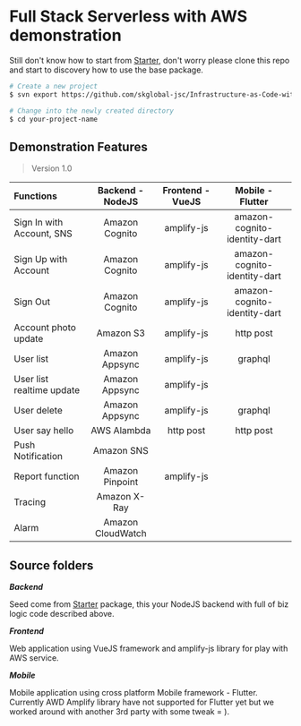 # Full Stack Serverless with AWS demonstration

Still don't know how to start from [Starter](https://github.com/skglobal-jsc/Infrastructure-as-Code-with-AWS/tree/master/starter), don't worry please clone this repo and start to discovery how to use the base package.

```sh
# Create a new project
$ svn export https://github.com/skglobal-jsc/Infrastructure-as-Code-with-AWS/trunk/exmple your-project-name

# Change into the newly created directory
$ cd your-project-name
```

## Demonstration Features 
> Version 1.0

|Functions|Backend - NodeJS|Frontend - VueJS|Mobile - Flutter|
|:--|:-:|:-:|:-:|
|Sign In with Account, SNS|Amazon Cognito|amplify-js|amazon-cognito-identity-dart|
|Sign Up with Account|Amazon Cognito|amplify-js|amazon-cognito-identity-dart|
|Sign Out|Amazon Cognito|amplify-js|amazon-cognito-identity-dart|
|Account photo update|Amazon S3|amplify-js|http post|
|User list|Amazon Appsync|amplify-js|graphql|
|User list realtime update|Amazon Appsync|amplify-js|
|User delete|Amazon Appsync|amplify-js|graphql|
|User say hello|AWS Alambda|http post|http post
|Push Notification|Amazon SNS|||
|Report function|Amazon Pinpoint|amplify-js||
|Tracing|Amazon X-Ray|||
|Alarm|Amazon CloudWatch|||


## Source folders

**_Backend_**

Seed come from [Starter](https://github.com/skglobal-jsc/Infrastructure-as-Code-with-AWS/tree/master/starter) package, this your NodeJS backend with full of biz logic code described above.

**_Frontend_**
	
Web application using VueJS framework and amplify-js library for play with AWS service.

**_Mobile_**

Mobile application using cross platform Mobile framework - Flutter. Currently AWD Amplify library have not supported for Flutter yet but we worked around with another 3rd party with some tweak = ).
